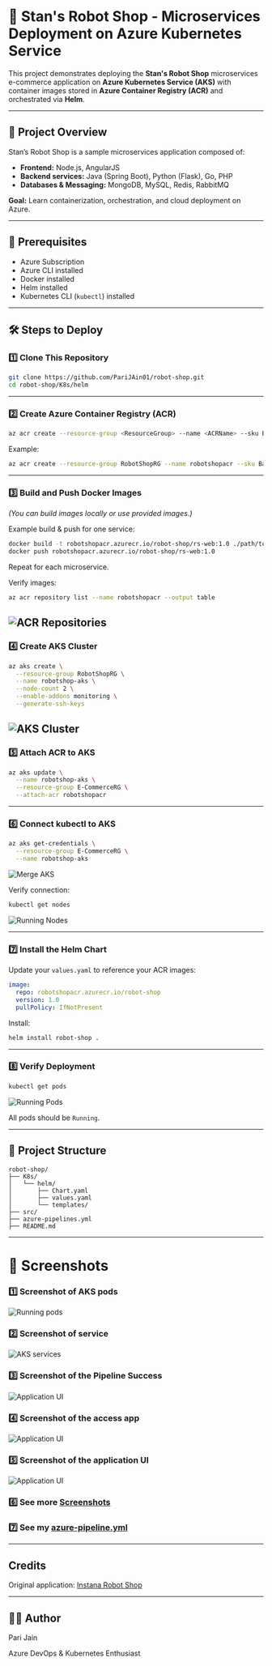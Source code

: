 # 🛒 Stan's Robot Shop - Microservices Deployment on Azure Kubernetes Service

This project demonstrates deploying the **Stan's Robot Shop** microservices e-commerce application on **Azure Kubernetes Service (AKS)** with container images stored in **Azure Container Registry (ACR)** and orchestrated via **Helm**.

---

## 🚀 Project Overview

Stan’s Robot Shop is a sample microservices application composed of:
- **Frontend:** Node.js, AngularJS
- **Backend services:** Java (Spring Boot), Python (Flask), Go, PHP
- **Databases & Messaging:** MongoDB, MySQL, Redis, RabbitMQ

**Goal:** Learn containerization, orchestration, and cloud deployment on Azure.

---

## 🧰 Prerequisites

- Azure Subscription
- Azure CLI installed
- Docker installed
- Helm installed
- Kubernetes CLI (`kubectl`) installed

---

## 🛠️ Steps to Deploy

### 1️⃣ Clone This Repository

```bash
git clone https://github.com/PariJAin01/robot-shop.git
cd robot-shop/K8s/helm
```

---

### 2️⃣ Create Azure Container Registry (ACR)

```bash
az acr create --resource-group <ResourceGroup> --name <ACRName> --sku Basic
```

Example:

```bash
az acr create --resource-group RobotShopRG --name robotshopacr --sku Basic
```

---

### 3️⃣ Build and Push Docker Images

*(You can build images locally or use provided images.)*

Example build & push for one service:

```bash
docker build -t robotshopacr.azurecr.io/robot-shop/rs-web:1.0 ./path/to/web
docker push robotshopacr.azurecr.io/robot-shop/rs-web:1.0
```

Repeat for each microservice.

Verify images:

```bash
az acr repository list --name robotshopacr --output table
```
![ACR Repositories ](/sceenshots/ACR-Repo.png)
---

### 4️⃣ Create AKS Cluster

```bash
az aks create \
  --resource-group RobotShopRG \
  --name robotshop-aks \
  --node-count 2 \
  --enable-addons monitoring \
  --generate-ssh-keys
```
![AKS Cluster ](/sceenshots/AKS-Cluster.png)
---

### 5️⃣ Attach ACR to AKS

```bash
az aks update \
  --name robotshop-aks \
  --resource-group E-CommerceRG \
  --attach-acr robotshopacr
```

---

### 6️⃣ Connect kubectl to AKS

```bash
az aks get-credentials \
  --resource-group E-CommerceRG \
  --name robotshop-aks
```
![Merge AKS](/sceenshots/mergedToLocal.png/)


Verify connection:

```bash
kubectl get nodes
```
![Running Nodes](/sceenshots/Nodes.png)


---

### 7️⃣ Install the Helm Chart

Update your `values.yaml` to reference your ACR images:

```yaml
image:
  repo: robotshopacr.azurecr.io/robot-shop
  version: 1.0
  pullPolicy: IfNotPresent
```

Install:

```bash
helm install robot-shop .
```

---

### 8️⃣ Verify Deployment

```bash
kubectl get pods
```
![Running Pods](/sceenshots/Running%20Pods.png)

All pods should be `Running`.


---

## 📂 Project Structure

```
robot-shop/
├── K8s/
│   └── helm/
│       ├── Chart.yaml
│       ├── values.yaml
│       └── templates/
├── src/
├── azure-pipelines.yml
├── README.md
```

---

# 📸 Screenshots


### 1️⃣ Screenshot of AKS pods
![Running pods](/sceenshots/Pods.png)

### 2️⃣ Screenshot of service
![AKS services](/sceenshots/AKS_service.png)

### 3️⃣ Screenshot of the Pipeline Success
![Application UI](/sceenshots/Pipeline-success.png)

### 4️⃣ Screenshot of the access app
![Application UI](/sceenshots/Access%20app.png)

### 5️⃣ Screenshot of the application UI
![Application UI](/sceenshots/Application%20UI.png)

### 6️⃣ See more [Screenshots](/sceenshots/)

### 7️⃣ See my [azure-pipeline.yml](azure-pipeline.yml)
---

## Credits

Original application: [Instana Robot Shop](https://github.com/instana/robot-shop)

---

## 🙋‍♂️ Author 

Pari Jain

Azure DevOps & Kubernetes Enthusiast
